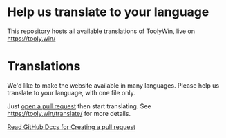 # Help us translate to your language
This repository hosts all available translations of ToolyWin, live on https://tooly.win/

# Translations
We'd like to make the website available in many languages. Please help us translate to your language, with one file only.

Just [open a pull request](https://github.com/toolywin/languages/compare) then start translating. See https://tooly.win/translate/ for more details.

[Read GitHub Dccs for Creating a pull request](https://docs.github.com/en/pull-requests/collaborating-with-pull-requests/proposing-changes-to-your-work-with-pull-requests/creating-a-pull-request)
